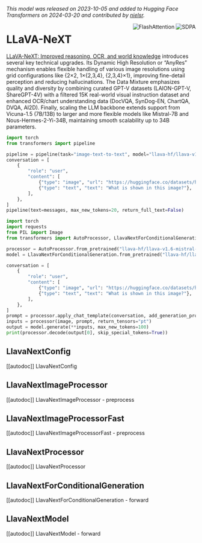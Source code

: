 <!--Copyright 2024 The HuggingFace Team. All rights reserved.

Licensed under the Apache License, Version 2.0 (the "License"); you may not use this file except in compliance with
the License. You may obtain a copy of the License at

http://www.apache.org/licenses/LICENSE-2.0

Unless required by applicable law or agreed to in writing, software distributed under the License is distributed on
an "AS IS" BASIS, WITHOUT WARRANTIES OR CONDITIONS OF ANY KIND, either express or implied. See the License for the
specific language governing permissions and limitations under the License.

⚠️ Note that this file is in Markdown but contain specific syntax for our doc-builder (similar to MDX) that may not be
rendered properly in your Markdown viewer.

-->
*This model was released on 2023-10-05 and added to Hugging Face Transformers on 2024-03-20 and contributed by [nielsr](https://huggingface.co/nielsr).*

<div style="float: right;">
    <div class="flex flex-wrap space-x-1">
        <img alt="FlashAttention" src="https://img.shields.io/badge/%E2%9A%A1%EF%B8%8E%20FlashAttention-eae0c8?style=flat">
        <img alt="SDPA" src="https://img.shields.io/badge/SDPA-DE3412?style=flat&logo=pytorch&logoColor=white">
    </div>
</div>


# LLaVA-NeXT

[LLaVA-NeXT: Improved reasoning, OCR, and world knowledge](https://llava-vl.github.io/blog/2024-01-30-llava-next/) introduces several key technical upgrades. Its Dynamic High Resolution or “AnyRes” mechanism enables flexible handling of various image resolutions using grid configurations like {2×2, 1×{2,3,4}, {2,3,4}×1}, improving fine-detail perception and reducing hallucinations. The Data Mixture emphasizes quality and diversity by combining curated GPT-V datasets (LAION-GPT-V, ShareGPT-4V) with a filtered 15K real-world visual instruction dataset and enhanced OCR/chart understanding data (DocVQA, SynDog-EN, ChartQA, DVQA, AI2D). Finally, scaling the LLM backbone extends support from Vicuna-1.5 (7B/13B) to larger and more flexible models like Mistral-7B and Nous-Hermes-2-Yi-34B, maintaining smooth scalability up to 34B parameters.

<hfoptions id="usage">
<hfoption id="Pipeline">

```py
import torch  
from transformers import pipeline  

pipeline = pipeline(task="image-text-to-text", model="llava-hf/llava-v1.6-mistral-7b-hf", dtype="auto")  
conversation = [
    {
        "role": "user",
        "content": [
            {"type": "image", "url": "https://huggingface.co/datasets/huggingface/documentation-images/resolve/main/pipeline-cat-chonk.jpeg"},
            {"type": "text", "text": "What is shown in this image?"},
        ],
    },
]
pipeline(text=messages, max_new_tokens=20, return_full_text=False)
```

</hfoption>
<hfoption id="LlavaNextForConditionalGeneration">

```py
import torch
import requests
from PIL import Image
from transformers import AutoProcessor, LlavaNextForConditionalGeneration

processor = AutoProcessor.from_pretrained("llava-hf/llava-v1.6-mistral-7b-hf")
model = LlavaNextForConditionalGeneration.from_pretrained("llava-hf/llava-v1.6-mistral-7b-hf", dtype="auto")

conversation = [
    {
        "role": "user",
        "content": [
            {"type": "image", "url": "https://huggingface.co/datasets/huggingface/documentation-images/resolve/main/pipeline-cat-chonk.jpeg"},
            {"type": "text", "text": "What is shown in this image?"},
        ],
    },
]
prompt = processor.apply_chat_template(conversation, add_generation_prompt=True)
inputs = processor(image, prompt, return_tensors="pt")
output = model.generate(**inputs, max_new_tokens=100)
print(processor.decode(output[0], skip_special_tokens=True))
```

</hfoption>
</hfoptions>

## LlavaNextConfig

[[autodoc]] LlavaNextConfig

## LlavaNextImageProcessor

[[autodoc]] LlavaNextImageProcessor
    - preprocess

## LlavaNextImageProcessorFast

[[autodoc]] LlavaNextImageProcessorFast
    - preprocess

## LlavaNextProcessor

[[autodoc]] LlavaNextProcessor

## LlavaNextForConditionalGeneration

[[autodoc]] LlavaNextForConditionalGeneration
    - forward

## LlavaNextModel

[[autodoc]] LlavaNextModel
    - forward
